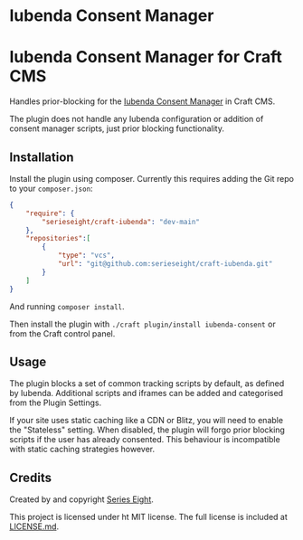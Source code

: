 # Iubenda Consent Manager

# Iubenda Consent Manager for Craft CMS

Handles prior-blocking for the [Iubenda Consent Manager](https://www.iubenda.com/en/) in Craft CMS.

The plugin does not handle any Iubenda configuration or addition of consent manager scripts, just prior blocking functionality.

## Installation

Install the plugin using composer. Currently this requires adding the Git repo to your `composer.json`:

```json
{
	"require": {
		"serieseight/craft-iubenda": "dev-main"
	},
	"repositories":[
		{
			"type": "vcs",
			"url": "git@github.com:serieseight/craft-iubenda.git"
		}
	]
}
```

And running `composer install`.

Then install the plugin with `./craft plugin/install iubenda-consent` or from the Craft control panel.

## Usage

The plugin blocks a set of common tracking scripts by default, as defined by Iubenda. Additional scripts and iframes can be added and categorised from the Plugin Settings.

If your site uses static caching like a CDN or Blitz, you will need to enable the "Stateless" setting. When disabled, the plugin will forgo prior blocking scripts if the user has already consented. This behaviour is incompatible with static caching strategies however.

## Credits

Created by and copyright [Series Eight](https://serieseight.com/).

This project is licensed under ht MIT license. The full license is included at [LICENSE.md](https://github.com/serieseight/craft-iubenda/blob/main/LICENSE.md).
